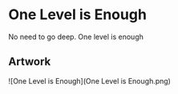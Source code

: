 # One Level is Enough

No need to go deep.
One level is enough

## Artwork

![One Level is Enough](One Level is Enough.png)
